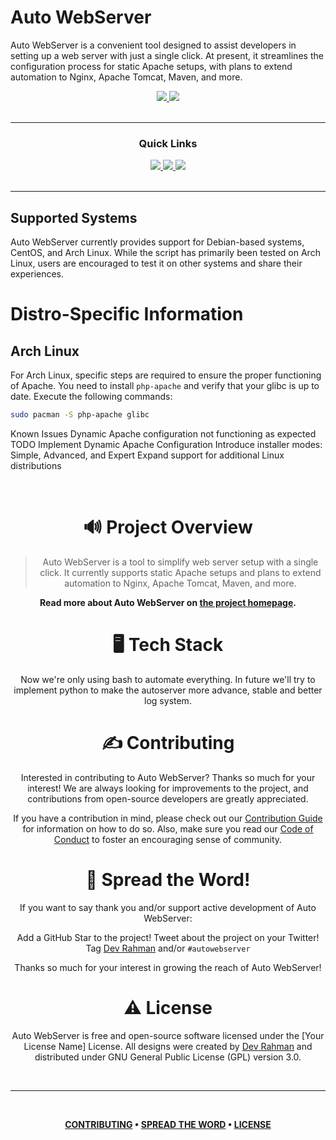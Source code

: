 # Auto WebServer

Auto WebServer is a convenient tool designed to assist developers in setting up a web server with just a single click. At present, it streamlines the configuration process for static Apache setups, with plans to extend automation to Nginx, Apache Tomcat, Maven, and more.
<div align='center'>
  
<a href='https://github.com/devrahmanbd/autowebserver/releases'>
  
<img src='https://img.shields.io/github/v/release/devrahmanbd/autowebserver?color=%23FDD835&label=version&style=for-the-badge'>
  
</a>
  
<a href='https://github.com/devrahmanbd/autowebserver/blob/main/LICENSE'>
  
<img src='https://img.shields.io/github/license/devrahmanbd/autowebserver?style=for-the-badge'>
  
</a>
  
</div>
<br />

---

<div align='center'>
  
### Quick Links
  
<a href='https://devrahmanbd.com/foss'>
  
<img src='https://img.shields.io/badge/devrahmanbd-gray?style=for-the-badge'>
  
</a>
  
<a href='https://github.com/apache/httpd'>
  
<img src='https://img.shields.io/badge/Apache Github-blue?style=for-the-badge'>
  
</a>
  
<a href='https://httpd.apache.org/'>
  
<img src='https://img.shields.io/badge/Apache Wiki-green?style=for-the-badge'>
  
</a>
  
<br />
  
<br />
  
</div>

---

## Supported Systems

Auto WebServer currently provides support for Debian-based systems, CentOS, and Arch Linux. While the script has primarily been tested on Arch Linux, users are encouraged to test it on other systems and share their experiences.

# Distro-Specific Information

## Arch Linux

For Arch Linux, specific steps are required to ensure the proper functioning of Apache. You need to install `php-apache` and verify that your glibc is up to date. Execute the following commands:

```bash
sudo pacman -S php-apache glibc
```

Known Issues
 Dynamic Apache configuration not functioning as expected
TODO
 Implement Dynamic Apache Configuration
 Introduce installer modes: Simple, Advanced, and Expert
 Expand support for additional Linux distributions
<br />
<div align="center">
<br />

# 🔊 Project Overview

> Auto WebServer is a tool to simplify web server setup with a single click. It currently supports static Apache setups and plans to extend automation to Nginx, Apache Tomcat, Maven, and more.

**Read more about Auto WebServer on [the project homepage](https://yourprojecthomepage.com).**

#  🖥️ Tech Stack

Now we're only using bash to automate everything. In future we'll try to implement python to make the autoserver more advance, stable and better log system.

# ✍️ Contributing

Interested in contributing to Auto WebServer? Thanks so much for your interest! We are always looking for improvements to the project, and contributions from open-source developers are greatly appreciated.

If you have a contribution in mind, please check out our [Contribution Guide](https://github.com/devrahmanbd/autowebserver/wiki/Contribution-Guide) for information on how to do so. Also, make sure you read our [Code of Conduct](https://github.com/devrahmanbd/autowebserver/wiki/Code-of-Conduct) to foster an encouraging sense of community.

# 🌟 Spread the Word!

If you want to say thank you and/or support active development of Auto WebServer:

Add a GitHub Star to the project!
Tweet about the project on your Twitter!
Tag [Dev Rahman](https://twitter.com/devrahmanbd) and/or `#autowebserver`
  
Thanks so much for your interest in growing the reach of Auto WebServer!

# ⚠️ License

Auto WebServer is free and open-source software licensed under the [Your License Name] License. All designs were created by [Dev Rahman](https://github.com/devrahmanbd) and distributed under GNU General Public License (GPL) version 3.0.

<br />

---

<br />

**[CONTRIBUTING](https://github.com/devrahmanbd/autowebserver#%EF%B8%8F-contributing) • 
[SPREAD THE WORD](https://github.com/devrahmanbd/autowebserver#-spread-the-word) • 
[LICENSE](https://github.com/devrahmanbd/autowebserver#%EF%B8%8F-license)**

</div>
